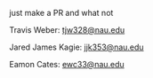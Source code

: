 just make a PR and what not

Travis Weber: tjw328@nau.edu

Jared James Kagie: jjk353@nau.edu

Eamon Cates: ewc33@nau.edu